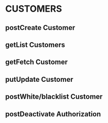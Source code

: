 # CUSTOMERS

## postCreate Customer
## getList Customers
## getFetch Customer
## putUpdate Customer
## postWhite/blacklist Customer
## postDeactivate Authorization
